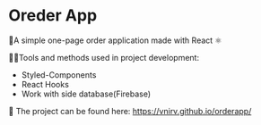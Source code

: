 # Oreder App

🍕A simple one-page order application made with React ⚛️

👷‍♀️Tools and methods used in project development:

- Styled-Components
- React Hooks
- Work with side database(Firebase)

🔎 The project can be found here: https://vnirv.github.io/orderapp/
